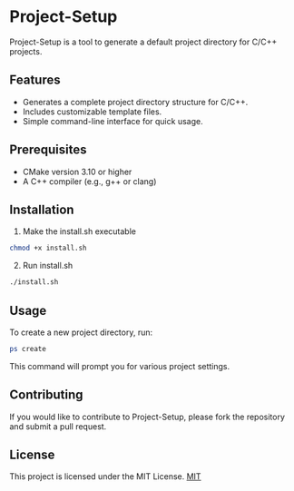 # Project-Setup

Project-Setup is a tool to generate a default project directory for C/C++ projects.

## Features
- Generates a complete project directory structure for C/C++.
- Includes customizable template files.
- Simple command-line interface for quick usage.

## Prerequisites
- CMake version 3.10 or higher
- A C++ compiler (e.g., g++ or clang)

## Installation

1. Make the install.sh executable
```bash
chmod +x install.sh
```
2. Run install.sh
```bash
./install.sh
```

## Usage
To create a new project directory, run:
```bash
ps create
```
This command will prompt you for various project settings.

## Contributing
If you would like to contribute to Project-Setup, please fork the repository and submit a pull request.

## License
This project is licensed under the MIT License. 
[MIT](https://choosealicense.com/licenses/mit/)
